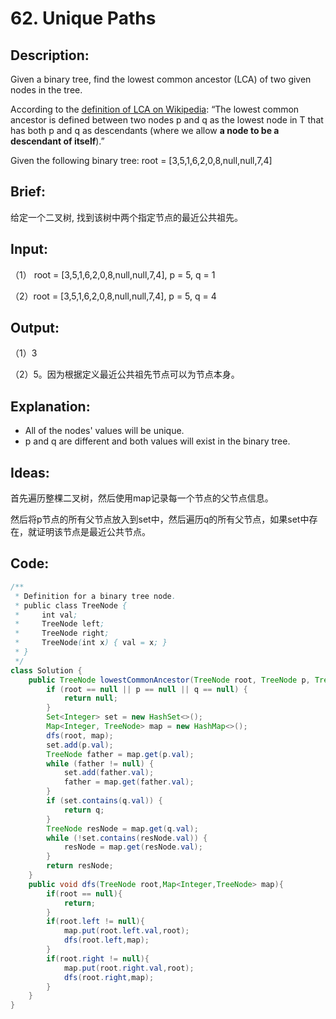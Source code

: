 # 62. Unique Paths

## Description:

Given a binary tree, find the lowest common ancestor (LCA) of two given nodes in the tree.

According to the [definition of LCA on Wikipedia](https://en.wikipedia.org/wiki/Lowest_common_ancestor): “The lowest common ancestor is defined between two nodes p and q as the lowest node in T that has both p and q as descendants (where we allow **a node to be a descendant of itself**).”

Given the following binary tree: root = [3,5,1,6,2,0,8,null,null,7,4]





## Brief:

给定一个二叉树, 找到该树中两个指定节点的最近公共祖先。

## Input:

（1） root = [3,5,1,6,2,0,8,null,null,7,4], p = 5, q = 1

（2）root = [3,5,1,6,2,0,8,null,null,7,4], p = 5, q = 4

## Output:

（1）3

（2）5。因为根据定义最近公共祖先节点可以为节点本身。

## Explanation:

- All of the nodes' values will be unique.
- p and q are different and both values will exist in the binary tree.

## Ideas:

首先遍历整棵二叉树，然后使用map记录每一个节点的父节点信息。

然后将p节点的所有父节点放入到set中，然后遍历q的所有父节点，如果set中存在，就证明该节点是最近公共节点。

## Code:

```java
/**
 * Definition for a binary tree node.
 * public class TreeNode {
 *     int val;
 *     TreeNode left;
 *     TreeNode right;
 *     TreeNode(int x) { val = x; }
 * }
 */
class Solution {
    public TreeNode lowestCommonAncestor(TreeNode root, TreeNode p, TreeNode q) {
        if (root == null || p == null || q == null) {
            return null;
        }
        Set<Integer> set = new HashSet<>();
        Map<Integer, TreeNode> map = new HashMap<>();
        dfs(root, map);
        set.add(p.val);
        TreeNode father = map.get(p.val);
        while (father != null) {
            set.add(father.val);
            father = map.get(father.val);
        }
        if (set.contains(q.val)) {
            return q;
        }
        TreeNode resNode = map.get(q.val);
        while (!set.contains(resNode.val)) {
            resNode = map.get(resNode.val);
        }
        return resNode;
    }
    public void dfs(TreeNode root,Map<Integer,TreeNode> map){
        if(root == null){
            return;
        }
        if(root.left != null){
            map.put(root.left.val,root);
            dfs(root.left,map);
        }
        if(root.right != null){
            map.put(root.right.val,root);
            dfs(root.right,map);
        }
    }
}
```

